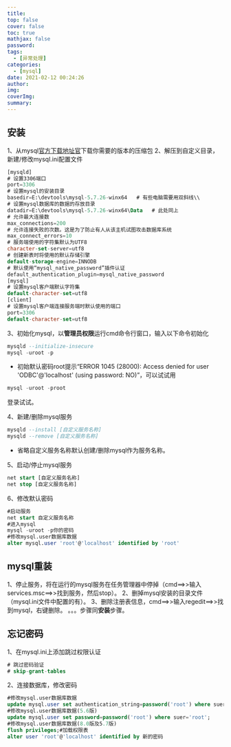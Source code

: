 ```yaml
---
title:  
top: false
cover: false
toc: true
mathjax: false
password: 
tags:
  - [异常处理]
categories:
  - [mysql]
date: 2021-02-12 00:24:26
author:
img:
coverImg:
summary:
---
```


## 安装
1、从mysql[官方下载地址官](https://dev.mysql.com/downloads/mysql/)下载你需要的版本的压缩包
2、解压到自定义目录，新建/修改mysql.ini配置文件
```sql
[mysqld]
# 设置3306端口
port=3306
# 设置mysql的安装目录
basedir=E:\devtools\mysql-5.7.26-winx64   # 有些电脑需要用双斜线\\
# 设置mysql数据库的数据的存放目录
datadir=E:\devtools\mysql-5.7.26-winx64\Data   # 此处同上
# 允许最大连接数
max_connections=200
# 允许连接失败的次数。这是为了防止有人从该主机试图攻击数据库系统
max_connect_errors=10
# 服务端使用的字符集默认为UTF8
character-set-server=utf8
# 创建新表时将使用的默认存储引擎
default-storage-engine=INNODB
# 默认使用“mysql_native_password”插件认证
default_authentication_plugin=mysql_native_password
[mysql]
# 设置mysql客户端默认字符集
default-character-set=utf8
[client]
# 设置mysql客户端连接服务端时默认使用的端口
port=3306
default-character-set=utf8
```
3、初始化mysql，以**管理员权限**运行cmd命令行窗口，输入以下命令初始化
```sql
mysqld --initialize-insecure
mysql -uroot -p
```
+ 初始默认密码root提示“ERROR 1045 (28000): Access denied for user 'ODBC'@'localhost' (using password: NO)”，可以试试用
```sql
mysql -uroot -proot
```
登录试试。

4、新建/删除mysql服务
```sql
mysqld --install [自定义服务名称]
mysqld --remove [自定义服务名称]
```
+ 省略自定义服务名称默认创建/删除mysql作为服务名称。

5、启动/停止mysql服务
```sql
net start [自定义服务名称]
net stop [自定义服务名称]
```

6、修改默认密码
```sql
#启动服务
net start 自定义服务名称
#进入mysql
mysql -uroot -p你的密码
#修改mysql.user数据库数据
alter mysql.user 'root'@'localhost' identified by 'root'
```

## mysql重装
1、停止服务，将在运行的mysql服务在任务管理器中停掉（cmd==>>输入services.msc==>>找到服务，然后stop）。
2、删掉mysql安装的目录文件（mysql.ini文件中配置的有）。
3、删除注册表信息，cmd==>>输入regedit==>>找到mysql，右键删除。
。。。步骤同**安装**步骤。

## 忘记密码
1、在mysql.ini上添加跳过权限认证
```sql
# 跳过密码验证
# skip-grant-tables
```
2、连接数据库，修改密码
```sql
#修改mysql.user数据库数据
update mysql.user set authentication_string=password('root') where suer='root';
#修改mysql.user数据库数据(5.6版)
update mysql.user set password=password('root') where suer='root';
#修改mysql.user数据库数据(8.0版及5.7版)
flush privileges;#加载权限表
alter user 'root'@'localhost' identified by 新的密码
```